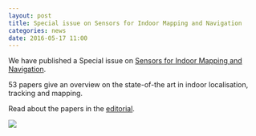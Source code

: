 ```yaml
---
layout: post
title: Special issue on Sensors for Indoor Mapping and Navigation
categories: news
date: 2016-05-17 11:00
---
```


We have published a Special issue on [Sensors for Indoor Mapping and Navigation](http://www.mdpi.com/journal/sensors/special_issues/indoor_sensors).

53 papers give an overview on the state-of-the art in indoor localisation, tracking and mapping.
 
Read about the papers in the [editorial](http://www.mdpi.com/1424-8220/16/5/655).

<a href="http://www.mdpi.com/journal/sensors/special_issues/indoor_sensors"><img src="{{ site.baseurl }}/img/2016/sensors-SI-papers.png"/></a><br>
 